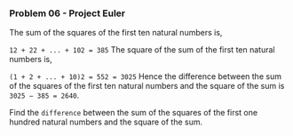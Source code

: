### Problem 06 - Project Euler

The sum of the squares of the first ten natural numbers is,

`12 + 22 + ... + 102 = 385`
The square of the sum of the first ten natural numbers is,

`(1 + 2 + ... + 10)2 = 552 = 3025`
Hence the difference between the sum of the squares of the first ten natural numbers and the square of the sum is `3025 − 385 = 2640`.

Find the `difference` between the sum of the squares of the first one hundred natural numbers and the square of the sum.
